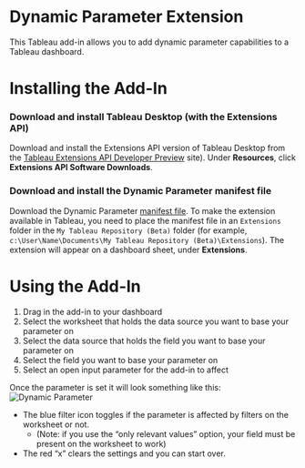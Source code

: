 # Dynamic Parameter Extension
This Tableau add-in allows you to add dynamic parameter capabilities to a Tableau dashboard.

# Installing the Add-In

### Download and install Tableau Desktop (with the Extensions API)

Download and install the Extensions API version of Tableau Desktop from the [Tableau Extensions API Developer Preview](https://prerelease.tableau.com) site). Under **Resources**, click **Extensions API Software Downloads**. 

### Download and install the Dynamic Parameter manifest file

Download the Dynamic Parameter [manifest file](https://keshiarose.github.io/Dynamic-Parameter/DynamicParameter.trex). To make the extension available in Tableau, you need to place the manifest file in an `Extensions` folder in the `My Tableau Repository (Beta)` folder (for example, `c:\User\Name\Documents\My Tableau Repository (Beta)\Extensions`). The extension will appear on a dashboard sheet, under **Extensions**. 

# Using the Add-In
1.	Drag in the add-in to your dashboard
2.	Select the worksheet that holds the data source you want to base your parameter on
3.	Select the data source that holds the field you want to base your parameter on
4.	Select the field you want to base your parameter on
5.	Select an open input parameter for the add-in to affect

Once the parameter is set it will look something like this:
![Dynamic Parameter](https://raw.githubusercontent.com/KeshiaRose/Dynamic-Parameter/master/hosted/imgs/dp_preview.png)
- The blue filter icon toggles if the parameter is affected by filters on the worksheet or not.
    - (Note: if you use the “only relevant values” option, your field must be present on the worksheet to work)
- The red “x” clears the settings and you can start over.
